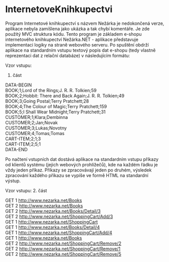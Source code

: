 # InternetoveKnihkupectvi
Program Internetové knihkupectví s názvem Nežárka je nedokončená verze, aplikace nebyla zamíšlena jako ukázka a tak chybí komentáře.
Je zde použitý MVC struktura kódu. Tento program je základem e-shopu internetového knihkupectví 
Nežárka.NET - aplikace představuje implementaci logiky na straně webového serveru. Po spuštění obdrží aplikace
na standardním vstupu textový popis dat e-shopu (tedy vlastně reprezentaci dat z relační databáze) v následujícím formátu:

Vzor vstupu:
1. část

DATA-BEGIN <br />
BOOK;1;Lord of the Rings;J. R. R. Tolkien;59 <br />
BOOK;2;Hobbit: There and Back Again;J. R. R. Tolkien;49 <br />
BOOK;3;Going Postal;Terry Pratchett;28 <br />
BOOK;4;The Colour of Magic;Terry Pratchett;159 <br />
BOOK;5;I Shall Wear Midnight;Terry Pratchett;31 <br />
CUSTOMER;1;Klara;Dembinna <br />
CUSTOMER;2;Jan;Novak <br />
CUSTOMER;3;Lukas;Novotny <br />
CUSTOMER;4;Tomas;Tomas <br />
CART-ITEM;2;1;3 <br />
CART-ITEM;2;5;1 <br />
DATA-END <br />

Po načtení vstupních dat dostává aplikace na standardním vstupu příkazy od klientů systému (jejich webových prohlížečů), kde na každém řádku je vždy jeden příkaz. 
Příkazy se zpracovávají jeden po druhém, výsledek zpracování každého příkazu se vypíše ve formě HTML na standardní výstup. 

Vzor vstupu:
2. část

GET 1 http://www.nezarka.net/Books <br />
GET 2 http://www.nezarka.net/Books <br />
GET 2 http://www.nezarka.net/Books/Detail/3 <br />
GET 2 http://www.nezarka.net/ShoppingCart/Add/3 <br />
GET 1 http://www.nezarka.net/ShoppingCart <br />
GET 1 http://www.nezarka.net/Books/Detail/4 <br />
GET 1 http://www.nezarka.net/ShoppingCart/Add/4 <br />
GET 1 http://www.nezarka.net/Books <br />
GET 2 http://www.nezarka.net/ShoppingCart/Remove/2 <br />
GET 2 http://www.nezarka.net/ShoppingCart/Remove/1 <br />
GET 2 http://www.nezarka.net/ShoppingCart/Remove/5 <br />

